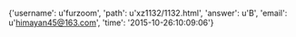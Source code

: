 {'username': u'furzoom', 'path': u'xz1132/1132.html', 'answer': u'B', 'email': u'himayan45@163.com', 'time': '2015-10-26:10:09:06'}